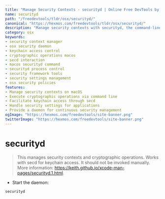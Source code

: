 ```yaml
---
title: "Manage Security Contexts - securityd | Online Free DevTools by Hexmos"
name: securityd
path: "/freedevtools/tldr/osx/securityd/"
canonical: "https://hexmos.com/freedevtools/tldr/osx/securityd/"
description: "Manage security contexts with securityd, the command-line tool for cryptographic operations on macOS. Handle keychain access efficiently and securely. Free online tool, no registration required."
category: osx
keywords:
- security context manager
- osx security daemon
- keychain access control
- cryptographic operations macos
- secd interaction
- macos securityd command
- securityd process control
- security framework tools
- security settings management
- osx security policies
features:
- Manage security contexts on macOS
- Execute cryptographic operations via command line
- Facilitate keychain access through secd
- Handle security settings for applications
- Provide a daemon for continuous security management
ogImage: "https://hexmos.com/freedevtools/site-banner.png"
twitterImage: "https://hexmos.com/freedevtools/site-banner.png"
---
```


# securityd

> This manages security contexts and cryptographic operations.
> Works with secd for keychain access.
> It should not be invoked manually.
> More information: <https://keith.github.io/xcode-man-pages/securityd.1.html>.

- Start the daemon:

`securityd`
